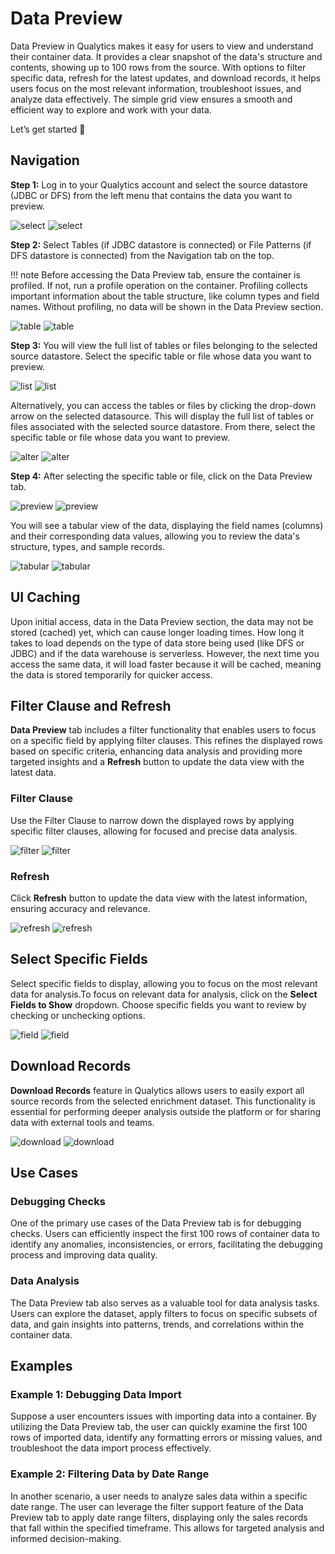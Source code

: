 # Data Preview

Data Preview in Qualytics makes it easy for users to view and understand their container data. It provides a clear snapshot of the data's structure and contents, showing up to 100 rows from the source. With options to filter specific data, refresh for the latest updates, and download records, it helps users focus on the most relevant information, troubleshoot issues, and analyze data effectively. The simple grid view ensures a smooth and efficient way to explore and work with your data.

Let’s get started 🚀

## Navigation

**Step 1:** Log in to your Qualytics account and select the source datastore (JDBC or DFS) from the left menu that contains the data you want to preview.

![select](../assets/container/data-preview/select-light.png#only-light)
![select](../assets/container/data-preview/select-dark.png#only-dark)

**Step 2:** Select Tables (if JDBC datastore is connected) or File Patterns (if DFS datastore is connected) from the Navigation tab on the top.

!!! note 
    Before accessing the Data Preview tab, ensure the container is profiled. If not, run a profile operation on the container. Profiling collects important information about the table structure, like column types and field names. Without profiling, no data will be shown in the Data Preview section. 

![table](../assets/container/data-preview/table-light.png#only-light)
![table](../assets/container/data-preview/table-dark.png#only-dark)

**Step 3:** You will view the full list of tables or files belonging to the selected source datastore. Select the specific table or file whose data you want to preview.

![list](../assets/container/data-preview/list-light.png#only-light)
![list](../assets/container/data-preview/list-dark.png#only-dark)

Alternatively, you can access the tables or files by clicking the drop-down arrow on the selected datasource. This will display the full list of tables or files associated with the selected source datastore. From there, select the specific table or file whose data you want to preview.

![alter](../assets/container/data-preview/alter-light.png#only-light)
![alter](../assets/container/data-preview/alter-dark.png#only-dark)

**Step 4:** After selecting the specific table or file, click on the Data Preview tab.

![preview](../assets/container/data-preview/preview-light.png#only-light)
![preview](../assets/container/data-preview/preview-dark.png#only-dark)

You will see a tabular view of the data, displaying the field names (columns) and their corresponding data values, allowing you to review the data's structure, types, and sample records.

![tabular](../assets/container/data-preview/tabular-light.png#only-light)
![tabular](../assets/container/data-preview/tabular-dark.png#only-dark)

## UI Caching

Upon initial access, data in the Data Preview section, the data may not be stored (cached) yet, which can cause longer loading times. How long it takes to load depends on the type of data store being used (like DFS or JDBC) and if the data warehouse is serverless. However, the next time you access the same data, it will load faster because it will be cached, meaning the data is stored temporarily for quicker access.

## Filter Clause and Refresh

**Data Preview** tab includes a filter functionality that enables users to focus on a specific field by applying filter clauses. This refines the displayed rows based on specific criteria, enhancing data analysis and providing more targeted insights and a **Refresh** button to update the data view with the latest data. 

### Filter Clause

Use the Filter Clause to narrow down the displayed rows by applying specific filter clauses, allowing for focused and precise data analysis.

![filter](../assets/container/data-preview/filter-light.png#only-light)
![filter](../assets/container/data-preview/filter-dark.png#only-dark)

### Refresh

Click **Refresh** button to update the data view with the latest information, ensuring accuracy and relevance.

![refresh](../assets/container/data-preview/refresh-light.png#only-light)
![refresh](../assets/container/data-preview/refresh-dark.png#only-dark)

## Select Specific Fields

Select specific fields to display, allowing you to focus on the most relevant data for analysis.To focus on relevant data for analysis, click on the **Select Fields to Show** dropdown. Choose specific fields you want to review by checking or unchecking options.

![field](../assets/container/data-preview/field-light.png#only-light)
![field](../assets/container/data-preview/field-dark.png#only-dark)

## Download Records

**Download Records** feature in Qualytics allows users to easily export all source records from the selected enrichment dataset. This functionality is essential for performing deeper analysis outside the platform or for sharing data with external tools and teams.

![download](../assets/container/data-preview/download-light.png#only-light)
![download](../assets/container/data-preview/download-dark.png#only-dark)

## Use Cases

### Debugging Checks

One of the primary use cases of the Data Preview tab is for debugging checks. Users can efficiently inspect the first 100 rows of container data to identify any anomalies, inconsistencies, or errors, facilitating the debugging process and improving data quality.

### Data Analysis

The Data Preview tab also serves as a valuable tool for data analysis tasks. Users can explore the dataset, apply filters to focus on specific subsets of data, and gain insights into patterns, trends, and correlations within the container data.

## Examples

### Example 1: Debugging Data Import

Suppose a user encounters issues with importing data into a container. By utilizing the Data Preview tab, the user can quickly examine the first 100 rows of imported data, identify any formatting errors or missing values, and troubleshoot the data import process effectively.

### Example 2: Filtering Data by Date Range

In another scenario, a user needs to analyze sales data within a specific date range. The user can leverage the filter support feature of the Data Preview tab to apply date range filters, displaying only the sales records that fall within the specified timeframe. This allows for targeted analysis and informed decision-making.